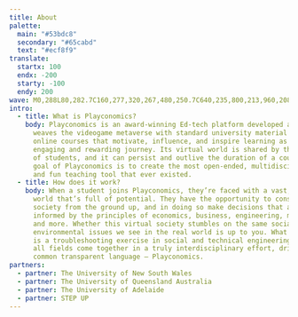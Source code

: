 ```yaml
---
title: About
palette:
  main: "#53bdc8"
  secondary: "#65cabd"
  text: "#ecf8f9"
translate:
  startx: 100
  endx: -200
  starty: -100
  endy: 200
wave: M0,288L80,282.7C160,277,320,267,480,250.7C640,235,800,213,960,208C1120,203,1280,213,1360,218.7L1440,224L1440,320L1360,320C1280,320,1120,320,960,320C800,320,640,320,480,320C320,320,160,320,80,320L0,320Z
intro:
  - title: What is Playconomics?
    body: Playconomics is an award-winning Ed-tech platform developed at UNSW that
      weaves the videogame metaverse with standard university material to create
      online courses that motivate, influence, and inspire learning as a fun,
      engaging and rewarding journey. Its virtual world is shared by thousands
      of students, and it can persist and outlive the duration of a course. The
      goal of Playconomics is to create the most open-ended, multidisciplinary
      and fun teaching tool that ever existed.
  - title: How does it work?
    body: When a student joins Playconomics, they’re faced with a vast, persistent
      world that’s full of potential. They have the opportunity to construct a
      society from the ground up, and in doing so make decisions that are
      informed by the principles of economics, business, engineering, medicine,
      and more. Whether this virtual society stumbles on the same social and
      environmental issues we see in the real world is up to you. What follows
      is a troubleshooting exercise in social and technical engineering, where
      all fields come together in a truly interdisciplinary effort, driven by a
      common transparent language – Playconomics.
partners:
  - partner: The University of New South Wales
  - partner: The University of Queensland Australia
  - partner: The University of Adelaide
  - partner: STEP UP
---
```

